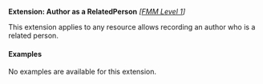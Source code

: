 **Extension: Author as a RelatedPerson**  *[[FMM Level 1](guidance.html)]*

This extension applies to any resource allows recording an author who is a related person.


#### Examples

No examples are available for this extension.
